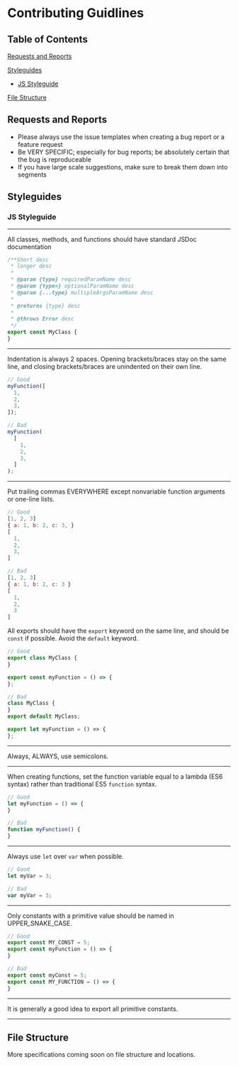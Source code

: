 # Contributing Guidlines

## Table of Contents

[Requests and Reports](#requests-and-reports)

[Styleguides](#styleguides)
- [JS Styleguide](#js-styleguide)

[File Structure](#file-structure)

## Requests and Reports
- Please always use the issue templates when creating a bug report or a feature request
- Be VERY SPECIFIC; especially for bug reports; be absolutely certain that the bug is reproduceable
- If you have large scale suggestions, make sure to break them down into segments

## Styleguides

### JS Styleguide
___
All classes, methods, and functions should have standard JSDoc documentation
```js
/**Short desc
 * longer desc
 * 
 * @param {type} requiredParamName desc
 * @param {type=} optionalParamName desc
 * @param {...type} multipleArgsParamName desc
 * 
 * @returns {type} desc
 * 
 * @throws Error desc
 */
export const MyClass {
}
```
___
Indentation is always 2 spaces. Opening brackets/braces stay on the same line, and closing brackets/braces are unindented on their own line.
```js
// Good
myFunction([
  1,
  2,
  3,
]);

// Bad
myFunction(
  [
    1,
    2,
    3,
  ]
);
```
___
Put trailing commas EVERYWHERE except nonvariable function arguments or one-line lists.
```js
// Good
[1, 2, 3]
{ a: 1, b: 2, c: 3, }
[
  1,
  2,
  3,
]

// Bad
[1, 2, 3]
{ a: 1, b: 2, c: 3 }
[
  1,
  2,
  3
]
```

All exports should have the `export` keyword on the same line, and should be `const` if possible. Avoid the `default` keyword.
```js
// Good
export class MyClass {
}

export const myFunction = () => {
};

// Bad
class MyClass {
}
export default MyClass;

export let myFunction = () => {
};
```
___
Always, ALWAYS, use semicolons.
___
When creating functions, set the function variable equal to a lambda (ES6 syntax) rather than traditional ES5 `function` syntax.
```js
// Good
let myFunction = () => {
}

// Bad
function myFunction() {
}
```
___
Always use `let` over `var` when possible.
```js
// Good
let myVar = 3;

// Bad
var myVar = 3;
```
___
Only constants with a primitive value should be named in UPPER_SNAKE_CASE.
```js
// Good
export const MY_CONST = 5;
export const myFunction = () => {
}

// Bad
export const myConst = 5;
export const MY_FUNCTION = () => {
}
```
___
It is generally a good idea to export all primitive constants.
___
## File Structure

More specifications coming soon on file structure and locations.
